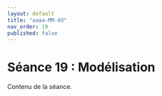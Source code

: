 ```yaml
---
layout: default
title: "aaaa-MM-dd"
nav_order: 19
published: false
---
```


# Séance 19 : Modélisation

Contenu de la séance.

